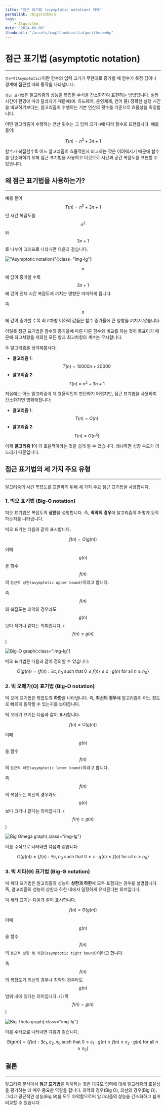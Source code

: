 ```yaml
---
title: "점근 표기법 (asymptotic notation) 이해"
permalink: /Algorithm/5
tags:
    - Algorithm
date: "2024-09-08"
thumbnail: "/assets/img/thumbnail/algorithm.webp"
---
```


# 점근 표기법 (asymptotic notation)
---

`점근적(Asymptotic)`이란 함수의 입력 크기가 무한대로 증가할 때 함수가 특정 값이나 경계에 접근할 때의 동작을 나타냅니다.

`점근 표기법`은 알고리즘의 성능을 복잡한 수식을 간소화하여 표현하는 방법입니다. 실행 시간이 환경에 따라 달라지기 때문에(예: 하드웨어, 운영체제, 언어 등) 정확한 실행 시간을 비교하기보다는, 알고리즘이 수행하는 기본 연산의 횟수를 기준으로 효율성을 측정합니다.

어떤 알고리즘이 수행하는 연산 횟수는 그 입력 크기 n에 따라 함수로 표현됩니다. 예를 들어: 

$$ T(n) = n^2 + 3n + 1 $$

함수가 복잡할수록 어느 알고리즘이 효율적인지 비교하는 것은 어려워지기 때문에 함수를 단순화하기 위해 점근 표기법을 사용하고 이것으로 시간과 공간 복잡도를 표현할 수 있습니다.

## 왜 점근 표기법을 사용하는가?
---

예를 들어 $$ T(n) = n^2+3n+1 $$ 인 시간 복잡도를 $$ n^2 $$ 와 $$3n+1$$로 나누어 그래프로 나타내면 다음과 같습니다.

!["Asymptotic notation)"](/assets/img/posts/Algorithm/5/1.webp "Asymptotic notation"){:class="img-lg"}

$$ n $$에 값이 증가할 수록 $$ 3n+1 $$에 값이 전체 시간 복잡도에 끼치는 영향은 미미하게 됩니다.

즉 $$n$$에 값이 증가할 수록 최고차항 이하의 값들은 함수 증가율에 큰 영향을 끼치지 않습니다.

이렇듯 점근 표기법은 함수의 증가율에 따른 다른 함수와 비교를 하는 것이 목표이기 때문에 최고차항을 제외한 모든 항과 최고차항의 계수는 무시합니다.

두 알고리즘을 생각해봅시다:
- **알고리즘 1**: $$ T(n) = 10000n + 20000 $$
- **알고리즘 2**: $$ T(n) = n^2 + 3n + 1 $$

처음에는 어느 알고리즘이 더 효율적인지 판단하기 어렵지만, 점근 표기법을 사용하여 간소화하면 명확해집니다:

- **알고리즘 1**: $$ T(n) = O(n) $$
- **알고리즘 2**: $$ T(n) = O(n^2) $$

이제 **알고리즘 1**이 더 효율적이라는 것을 쉽게 알 수 있습니다. 왜냐하면 성장 속도가 더 느리기 때문입니다.

## 점근 표기법의 세 가지 주요 유형
---

알고리즘의 시간 복잡도를 표현하기 위해 세 가지 주요 점근 표기법을 사용합니다.

### 1. 빅오 표기법 (Big-O notation)

빅오 표기법은 복잡도의 **상한**을 설명합니다. 즉, **최악의 경우**에 알고리즘이 어떻게 동작하는지를 나타냅니다.

빅오 표기는 다음과 같이 표시합니다.

$$ f(n) = O(g(n)) $$

이때 $$g(n)$$을 함수 $$f(n)$$의 `점근적 상한(asymptotic upper bound)`이라고 합니다.

즉 $$f(n)$$의 복잡도는 최악의 경우라도 $$g(n)$$ 보다 작거나 같다는 의미입니다. ($$f(n) ≤ g(n)$$)

![Big-O graph](/assets/img/posts/Algorithm/5/2.webp "Big-O graph"){:class="img-lg"}

빅오 표기법은 다음과 같이 정의할 수 있습니다:

$$ O(g(n)) = \{ f(n): \exists c, n_0 \text{ such that } 0 \leq f(n) \leq c \cdot g(n) \text{ for all } n \geq n_0 \} $$

### 2. 빅 오메가(Ω) 표기법 (Big-Ω notation)

빅 오메 표기법은 복잡도의 **하한**을 나타냅니다. 즉, **최선의 경우**에 알고리즘이 어느 정도로 빠르게 동작할 수 있는지를 보여줍니다.

빅 오메가 표기는 다음과 같이 표시합니다.

$$ f(n) = \Omega(g(n)) $$

이때 $$g(n)$$을 함수 $$f(n)$$의 `점근적 하한(asymptotic lower bound)`이라고 합니다.

즉 $$f(n)$$의 복잡도는 최선의 경우라도 $$g(n)$$ 보다 크거나 같다는 의미입니다. ($$f(n) ≥ g(n)$$)

![Big Omega graph](/assets/img/posts/Algorithm/5/3.webp "Big Omega graph"){:class="img-lg"}

이를 수식으로 나타내면 다음과 같습니다.

$$ \Omega(g(n)) = \{ f(n): \exists c, n_0 \text{ such that } 0 \leq c \cdot g(n) \leq f(n) \text{ for all } n \geq n_0 \} $$

### 3. 빅 세타(Θ) 표기법 (Big-Θ notation)

빅 세타 표기법은 알고리즘의 성능이 **상한과 하한**에 모두 포함되는 경우를 설명합니다. 즉, 알고리즘의 성능이 상한과 하한 내에서 일정하게 유지된다는 의미입니다.

빅 세타 표기는 다음과 같이 표시합니다.

$$ f(n) = \Theta(g(n)) $$

이때 $$g(n)$$을 함수 $$f(n)$$의 `점근적 상한 및 하한(asymptotic tight bound)`이라고 합니다.

즉 $$f(n)$$의 복잡도가 최선의 경우나 최악의 경우라도 $$g(n)$$ 범위 내에 있다는 의미입니다. (대략 $$f(n) = g(n)$$)

![Big Theta graph](/assets/img/posts/Algorithm/5/4.webp "Big Theta graph"){:class="img-lg"}

이를 수식으로 나타내면 다음과 같습니다.

$$ \Theta(g(n)) = \{ f(n): \exists c_1, c_2, n_0 \text{ such that } 0 \leq c_1 \cdot g(n) \leq f(n) \leq c_2 \cdot g(n) \text{ for all } n \geq n_0 \} $$

## 결론
---

알고리즘 분석에서 **점근 표기법**을 이해하는 것은 대규모 입력에 대해 알고리즘의 효율성을 평가하는 데 매우 중요한 역할을 합니다.
최악의 경우(Big O), 최선의 경우(Big Ω), 그리고 평균적인 성능(Big Θ)을 모두 파악함으로써 알고리즘의 성능을 간소화하고 쉽게 비교할 수 있습니다.
